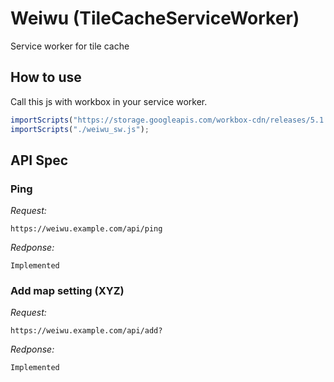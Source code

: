 # Weiwu (TileCacheServiceWorker)
Service worker for tile cache

## How to use
Call this js with workbox in your service worker.
```js
importScripts("https://storage.googleapis.com/workbox-cdn/releases/5.1.4/workbox-sw.js");
importScripts("./weiwu_sw.js");
```

## API Spec
### Ping
*Request:*
```
https://weiwu.example.com/api/ping
```
*Redponse:*
```
Implemented
```

### Add map setting (XYZ)
*Request:*
```
https://weiwu.example.com/api/add?
```
*Redponse:*
```
Implemented
```

